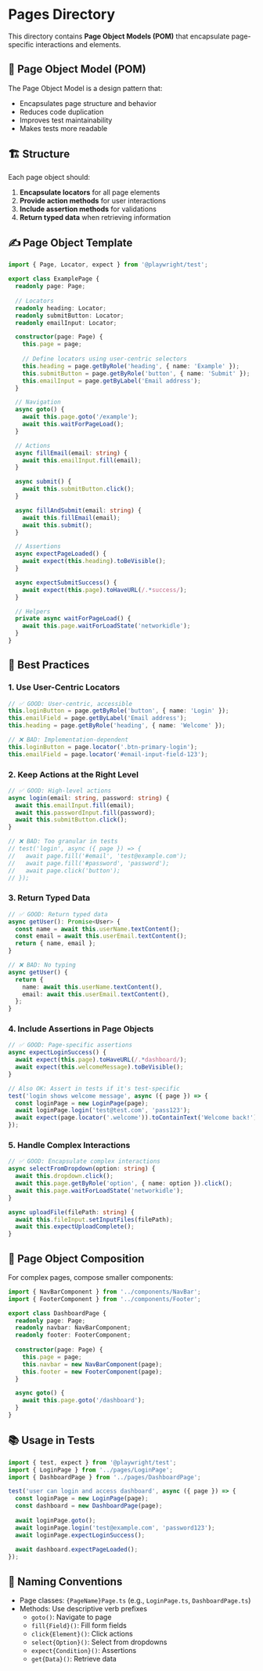 # Pages Directory

This directory contains **Page Object Models (POM)** that encapsulate page-specific interactions and elements.

## 📖 Page Object Model (POM)

The Page Object Model is a design pattern that:
- Encapsulates page structure and behavior
- Reduces code duplication
- Improves test maintainability
- Makes tests more readable

## 🏗️ Structure

Each page object should:
1. **Encapsulate locators** for all page elements
2. **Provide action methods** for user interactions
3. **Include assertion methods** for validations
4. **Return typed data** when retrieving information

## ✍️ Page Object Template

```typescript
import { Page, Locator, expect } from '@playwright/test';

export class ExamplePage {
  readonly page: Page;
  
  // Locators
  readonly heading: Locator;
  readonly submitButton: Locator;
  readonly emailInput: Locator;

  constructor(page: Page) {
    this.page = page;
    
    // Define locators using user-centric selectors
    this.heading = page.getByRole('heading', { name: 'Example' });
    this.submitButton = page.getByRole('button', { name: 'Submit' });
    this.emailInput = page.getByLabel('Email address');
  }

  // Navigation
  async goto() {
    await this.page.goto('/example');
    await this.waitForPageLoad();
  }

  // Actions
  async fillEmail(email: string) {
    await this.emailInput.fill(email);
  }

  async submit() {
    await this.submitButton.click();
  }

  async fillAndSubmit(email: string) {
    await this.fillEmail(email);
    await this.submit();
  }

  // Assertions
  async expectPageLoaded() {
    await expect(this.heading).toBeVisible();
  }

  async expectSubmitSuccess() {
    await expect(this.page).toHaveURL(/.*success/);
  }

  // Helpers
  private async waitForPageLoad() {
    await this.page.waitForLoadState('networkidle');
  }
}
```

## 🎯 Best Practices

### 1. Use User-Centric Locators

```typescript
// ✅ GOOD: User-centric, accessible
this.loginButton = page.getByRole('button', { name: 'Login' });
this.emailField = page.getByLabel('Email address');
this.heading = page.getByRole('heading', { name: 'Welcome' });

// ❌ BAD: Implementation-dependent
this.loginButton = page.locator('.btn-primary-login');
this.emailField = page.locator('#email-input-field-123');
```

### 2. Keep Actions at the Right Level

```typescript
// ✅ GOOD: High-level actions
async login(email: string, password: string) {
  await this.emailInput.fill(email);
  await this.passwordInput.fill(password);
  await this.submitButton.click();
}

// ❌ BAD: Too granular in tests
// test('login', async ({ page }) => {
//   await page.fill('#email', 'test@example.com');
//   await page.fill('#password', 'password');
//   await page.click('button');
// });
```

### 3. Return Typed Data

```typescript
// ✅ GOOD: Return typed data
async getUser(): Promise<User> {
  const name = await this.userName.textContent();
  const email = await this.userEmail.textContent();
  return { name, email };
}

// ❌ BAD: No typing
async getUser() {
  return {
    name: await this.userName.textContent(),
    email: await this.userEmail.textContent(),
  };
}
```

### 4. Include Assertions in Page Objects

```typescript
// ✅ GOOD: Page-specific assertions
async expectLoginSuccess() {
  await expect(this.page).toHaveURL(/.*dashboard/);
  await expect(this.welcomeMessage).toBeVisible();
}

// Also OK: Assert in tests if it's test-specific
test('login shows welcome message', async ({ page }) => {
  const loginPage = new LoginPage(page);
  await loginPage.login('test@test.com', 'pass123');
  await expect(page.locator('.welcome')).toContainText('Welcome back!');
});
```

### 5. Handle Complex Interactions

```typescript
// ✅ GOOD: Encapsulate complex interactions
async selectFromDropdown(option: string) {
  await this.dropdown.click();
  await this.page.getByRole('option', { name: option }).click();
  await this.page.waitForLoadState('networkidle');
}

async uploadFile(filePath: string) {
  await this.fileInput.setInputFiles(filePath);
  await this.expectUploadComplete();
}
```

## 🔄 Page Object Composition

For complex pages, compose smaller components:

```typescript
import { NavBarComponent } from '../components/NavBar';
import { FooterComponent } from '../components/Footer';

export class DashboardPage {
  readonly page: Page;
  readonly navbar: NavBarComponent;
  readonly footer: FooterComponent;
  
  constructor(page: Page) {
    this.page = page;
    this.navbar = new NavBarComponent(page);
    this.footer = new FooterComponent(page);
  }

  async goto() {
    await this.page.goto('/dashboard');
  }
}
```

## 📚 Usage in Tests

```typescript
import { test, expect } from '@playwright/test';
import { LoginPage } from '../pages/LoginPage';
import { DashboardPage } from '../pages/DashboardPage';

test('user can login and access dashboard', async ({ page }) => {
  const loginPage = new LoginPage(page);
  const dashboard = new DashboardPage(page);
  
  await loginPage.goto();
  await loginPage.login('test@example.com', 'password123');
  await loginPage.expectLoginSuccess();
  
  await dashboard.expectPageLoaded();
});
```

## 🎨 Naming Conventions

- Page classes: `{PageName}Page.ts` (e.g., `LoginPage.ts`, `DashboardPage.ts`)
- Methods: Use descriptive verb prefixes
  - `goto()`: Navigate to page
  - `fill{Field}()`: Fill form fields
  - `click{Element}()`: Click actions
  - `select{Option}()`: Select from dropdowns
  - `expect{Condition}()`: Assertions
  - `get{Data}()`: Retrieve data




